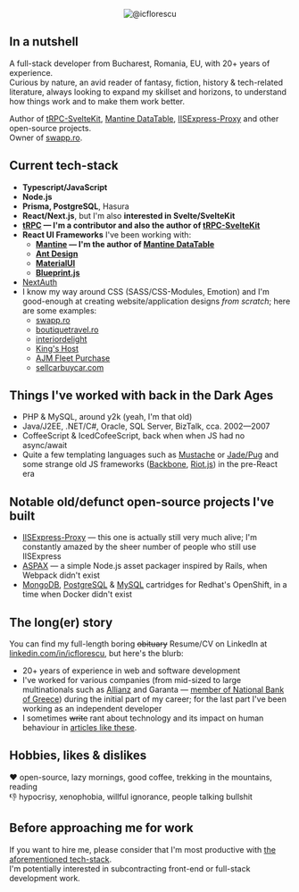 
<p align="center">
  <img alt="@icflorescu" src="https://github-profile-trophy.vercel.app/?username=icflorescu&theme=darkhub&column=4&margin-w=15&margin-h=15" />
</p>

## In a nutshell

A full-stack developer from Bucharest, Romania, EU, with 20+ years of experience.  
Curious by nature, an avid reader of fantasy, fiction, history & tech-related literature, always looking to expand my skillset and horizons, to understand how things work and to make them work better.

Author of [tRPC-SvelteKit](https://github.com/icflorescu/trpc-sveltekit), [Mantine DataTable](https://icflorescu.github.io/mantine-datatable/), [IISExpress-Proxy](https://github.com/icflorescu/iisexpress-proxy) and other open-source projects.  
Owner of [swapp.ro](https://swapp.ro/).

## Current tech-stack

- **Typescript/JavaScript**
- **Node.js**
- **Prisma, PostgreSQL**, Hasura
- **React/Next.js**, but I'm also **interested in Svelte/SvelteKit**
- **[tRPC](https://trpc.io) — I'm a contributor and also the author of [tRPC-SvelteKit](https://github.com/icflorescu/trpc-sveltekit)**
- **React UI Frameworks** I've been working with:
  - **[Mantine](https://mantine.dev) — I'm the author of [Mantine DataTable](https://icflorescu.github.io/mantine-datatable/)**
  - **[Ant Design](https://ant.design/components/overview/)**
  - **[MaterialUI](https://mui.com/)**
  - **[Blueprint.js](https://blueprintjs.com/)**
- [NextAuth](https://next-auth.js.org/)
- I know my way around CSS (SASS/CSS-Modules, Emotion) and I'm good-enough at creating website/application designs *from scratch*; here are some examples:
  - [swapp.ro](https://swapp.ro)
  - [boutiquetravel.ro](https://boutiquetravel.ro/)
  - [interiordelight](https://interiordelight.github.io/)
  - [King's Host](https://kingshost.github.io/)
  - [AJM Fleet Purchase](https://ajm-fleetpurchase.com/)
  - [sellcarbuycar.com](https://sellcarbuycar.com/)

## Things I've worked with back in the Dark Ages

- PHP & MySQL, around y2k (yeah, I'm that old)
- Java/J2EE, .NET/C#, Oracle, SQL Server, BizTalk, cca. 2002—2007
- CoffeeScript & IcedCofeeScript, back when when JS had no async/await
- Quite a few templating languages such as [Mustache](https://github.com/janl/mustache.js) or [Jade/Pug](https://pugjs.org/api/getting-started.html) and some strange old JS frameworks ([Backbone](https://backbonejs.org/), [Riot.js](https://riot.js.org/)) in the pre-React era

## Notable old/defunct open-source projects I've built
- [IISExpress-Proxy](https://github.com/icflorescu/iisexpress-proxy) — this one is actually still very much alive; I'm constantly amazed by the sheer number of people who still use IISExpress  
- [ASPAX](https://aspax.github.io/) — a simple Node.js asset packager inspired by Rails, when Webpack didn't exist
- [MongoDB](https://github.com/icflorescu/openshift-cartridge-mongodb), [PostgreSQL](https://github.com/icflorescu/openshift-cartridge-postgresql) & [MySQL](https://github.com/icflorescu/openshift-cartridge-mysql) cartridges for Redhat's OpenShift, in a time when Docker didn't exist

## The long(er) story

You can find my full-length boring ~~obituary~~ Resume/CV on LinkedIn at [linkedin.com/in/icflorescu](https://www.linkedin.com/in/icflorescu/), but here's the blurb:
- 20+ years of experience in web and software development
- I've worked for various companies (from mid-sized to large multinationals such as [Allianz](https://www.allianztiriac.ro/) and Garanta — [member of National Bank of Greece](https://www.nbg.gr/en/group)) during the initial part of my career; for the last part I've been working as an independent developer
- I sometimes ~~write~~ rant about technology and its impact on human behaviour in [articles like these](https://www.linkedin.com/in/icflorescu/recent-activity/posts/).

## Hobbies, likes & dislikes

❤️ open-source, lazy mornings, good coffee, trekking in the mountains, reading  
👎 hypocrisy, xenophobia, willful ignorance, people talking bullshit  

## Before approaching me for work

If you want to hire me, please consider that I'm most productive with [the aforementioned tech-stack](#current-tech-stack).  
I'm potentially interested in subcontracting front-end or full-stack development work.
